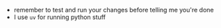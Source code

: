 - remember to test and run your changes before telling me you're done
- I use `uv` for running python stuff